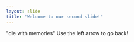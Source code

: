 ```yaml
---
layout: slide
title: "Welcome to our second slide!"
---
```

"die with memories" 
Use the left arrow to go back!
